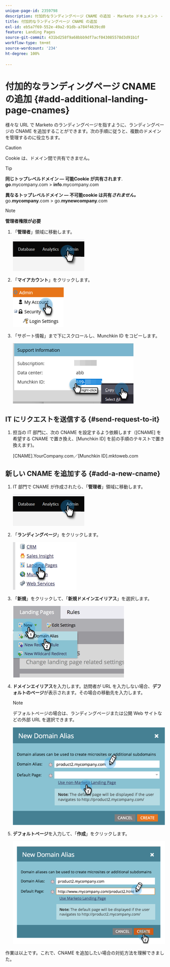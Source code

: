 ```yaml
---
unique-page-id: 2359798
description: 付加的なランディングページ CNAME の追加 - Marketo ドキュメント - 製品ドキュメント
title: 付加的なランディングページ CNAME の追加
exl-id: eb5a7f69-552e-49a2-91db-a784f4639cd0
feature: Landing Pages
source-git-commit: 431bd258f9a68bbb9df7acf043085578d3d91b1f
workflow-type: tm+mt
source-wordcount: '234'
ht-degree: 100%

---
```


# 付加的なランディングページ CNAME の追加 {#add-additional-landing-page-cnames}

様々な URL で Marketo のランディングページを指すように、ランディングページの CNAME を追加することができます。次の手順に従うと、複数のドメインを管理するのに役立ちます。

>[!CAUTION]
>
>Cookie は、ドメイン間で共有できません。

>[!TIP]
>
>**同じトップレベルドメイン — 可能Cookie が共有されます**.<br/> **go**.mycompany.com > **info**.mycompany.com
>
>**異なるトップレベルドメイン — 不可能cookie は共有&#x200B;_されません。_**<br/> go.**mycompany**.com > go.**mynewcompany**.com

>[!NOTE]
>
>**管理者権限が必要**

1. 「**管理者**」領域に移動します。

   ![](assets/add-additional-landing-page-cnames-1.png)

1. 「**マイアカウント**」をクリックします。

   ![](assets/add-additional-landing-page-cnames-2.png)

1. 「サポート情報」まで下にスクロールし、Munchkin ID をコピーします。

   ![](assets/add-additional-landing-page-cnames-3.png)

## IT にリクエストを送信する {#send-request-to-it}

1. 担当の IT 部門に、次の CNAME を設定するよう依頼します（[CNAME] を希望する CNAME で置き換え、[Munchkin ID] を前の手順のテキストで置き換えます)。

   [CNAME].YourCompany.com／[Munchkin ID].mktoweb.com

## 新しい CNAME を追加する {#add-a-new-cname}

1. IT 部門で CNAME が作成されたら、「**管理者**」領域に移動します。

   ![](assets/add-additional-landing-page-cnames-4.png)

1. 「**ランディングページ**」をクリックします。

   ![](assets/add-additional-landing-page-cnames-5.png)

1. 「**新規**」をクリックして、「**新規ドメインエイリアス**」を選択します。

   ![](assets/add-additional-landing-page-cnames-6.png)

1. **ドメインエイリアス**&#x200B;を入力します。訪問者が URL を入力しない場合、**デフォルトのページ**&#x200B;が表示されます。その場合の移動先を入力します。

   >[!NOTE]
   >
   >デフォルトページの場合は、ランディングページまたは公開 Web サイトなどの外部 URL を選択できます。

   ![](assets/add-additional-landing-page-cnames-7.png)

1. **デフォルトページ**&#x200B;を入力して、「**作成**」をクリックします。

   ![](assets/add-additional-landing-page-cnames-8.png)

作業は以上です。これで、CNAME を追加したい場合の対処方法を理解できました。
